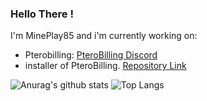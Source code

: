 ### Hello There !

I'm MinePlay85 and i'm currently working on:
- Pterobilling: [PteroBilling Discord](https://discord.gg/EjHe3QpJjd)
- installer of PteroBilling. [Repository Link](https://github.com/MinePlay85/PteroBilling-installer)

![Anurag's github stats](https://github-readme-stats.vercel.app/api?username=MinePlay85&show_icons=true&theme=dark)
![Top Langs](https://github-readme-stats.vercel.app/api/top-langs/?username=MinePlay85&layout=compact&show_icons=true&theme=dark)
